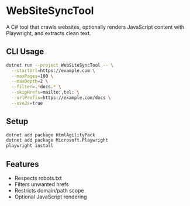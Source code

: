 # WebSiteSyncTool

A C# tool that crawls websites, optionally renders JavaScript content with Playwright, and extracts clean text.

## CLI Usage

```bash
dotnet run --project WebSiteSyncTool -- \
  --startUrl=https://example.com \
  --maxPages=100 \
  --maxDepth=2 \
  --filter=.*docs.* \
  --skipHrefs=mailto:,tel: \
  --urlPrefix=https://example.com/docs \
  --useJs=true
```

## Setup

```bash
dotnet add package HtmlAgilityPack
dotnet add package Microsoft.Playwright
playwright install
```

## Features

- Respects robots.txt
- Filters unwanted hrefs
- Restricts domain/path scope
- Optional JavaScript rendering
